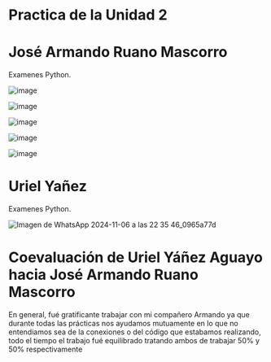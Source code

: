 # Practica de la Unidad 2
# José Armando Ruano Mascorro

Examenes Python.

![image](https://github.com/user-attachments/assets/c4bf6f13-57c4-4b98-827b-7d0dbf454b6b)

![image](https://github.com/user-attachments/assets/58d1416b-5270-4734-a2b5-c3bb91056beb)

![image](https://github.com/user-attachments/assets/ec43fe21-e6ea-4946-95f8-201ce4d5b4c3)

![image](https://github.com/user-attachments/assets/22d33442-689e-4e29-918e-eb1dc856c127)

![image](https://github.com/user-attachments/assets/f345c4d5-1fd6-47a5-be62-5a13e7e84e51)


# Uriel Yañez

Examenes Python.

![Imagen de WhatsApp 2024-11-06 a las 22 35 46_0965a77d](https://github.com/user-attachments/assets/72a7303c-8a35-4071-a1e3-171d4c9c0b63)



# Coevaluación de Uriel Yáñez Aguayo hacia José Armando Ruano Mascorro
En general, fué gratificante trabajar con mi compañero Armando ya que durante todas las prácticas nos ayudamos mutuamente en lo que no entendiamos sea de la conexiones o del código que estabamos realizando, todo el tiempo el trabajo fué equilibrado tratando ambos de trabajar 50% y 50% respectivamente

